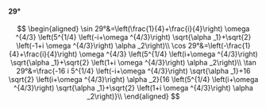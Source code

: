#### 29°

$$
\begin{aligned}
\sin 29°&=\left(\frac{1}{4}+\frac{i}{4}\right) \omega ^{4/3} \left(5^{1/4} \left(-i+\omega ^{4/3}\right) \sqrt{\alpha _1}+\sqrt{2} \left(-1+i \omega ^{4/3}\right)
\alpha _2\right)\\
\cos 29°&=\left(-\frac{1}{4}+\frac{i}{4}\right) \omega ^{4/3} \left(5^{1/4} \left(i+\omega ^{4/3}\right) \sqrt{\alpha _1}+\sqrt{2} \left(1+i \omega ^{4/3}\right)
\alpha _2\right)\\
\tan 29°&=\frac{-16 i 5^{1/4} \left(-i+\omega ^{4/3}\right) \sqrt{\alpha _1}+16 \sqrt{2} \left(i+\omega ^{4/3}\right) \alpha _2}{16 \left(5^{1/4} \left(i+\omega
^{4/3}\right) \sqrt{\alpha _1}+\sqrt{2} \left(1+i \omega ^{4/3}\right) \alpha _2\right)}\\
\end{aligned}
$$

